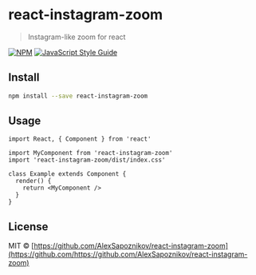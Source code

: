 # react-instagram-zoom

> Instagram-like zoom for react

[![NPM](https://img.shields.io/npm/v/react-instagram-zoom.svg)](https://www.npmjs.com/package/react-instagram-zoom) [![JavaScript Style Guide](https://img.shields.io/badge/code_style-standard-brightgreen.svg)](https://standardjs.com)

## Install

```bash
npm install --save react-instagram-zoom
```

## Usage

```tsx
import React, { Component } from 'react'

import MyComponent from 'react-instagram-zoom'
import 'react-instagram-zoom/dist/index.css'

class Example extends Component {
  render() {
    return <MyComponent />
  }
}
```

## License

MIT © [https://github.com/AlexSapoznikov/react-instagram-zoom](https://github.com/https://github.com/AlexSapoznikov/react-instagram-zoom)
